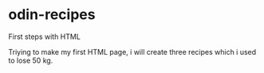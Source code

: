 # odin-recipes
First steps with HTML

Triying to make my first HTML page, i will create three recipes which i used to lose 50 kg.